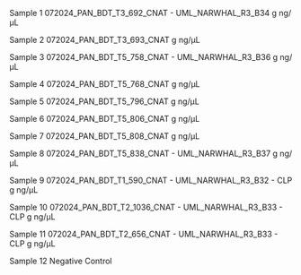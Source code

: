 Sample 1 
072024_PAN_BDT_T3_692_CNAT - UML_NARWHAL_R3_B34
g
ng/μL

Sample 2
072024_PAN_BDT_T3_693_CNAT 
g
ng/μL

Sample 3
072024_PAN_BDT_T5_758_CNAT - UML_NARWHAL_R3_B36
g
ng/μL

Sample 4
072024_PAN_BDT_T5_768_CNAT
g
ng/μL

Sample 5 
072024_PAN_BDT_T5_796_CNAT
g
ng/μL

Sample 6
072024_PAN_BDT_T5_806_CNAT
g
ng/μL

Sample 7 
072024_PAN_BDT_T5_808_CNAT
g
ng/μL

Sample 8 
072024_PAN_BDT_T5_838_CNAT - UML_NARWHAL_R3_B37
g
ng/μL

Sample 9 
072024_PAN_BDT_T1_590_CNAT - UML_NARWHAL_R3_B32 - CLP
g
ng/μL

Sample 10 
072024_PAN_BDT_T2_1036_CNAT - UML_NARWHAL_R3_B33 - CLP
g
ng/μL

Sample 11
072024_PAN_BDT_T2_656_CNAT - UML_NARWHAL_R3_B33 - CLP
g
ng/μL

Sample 12 
Negative Control

